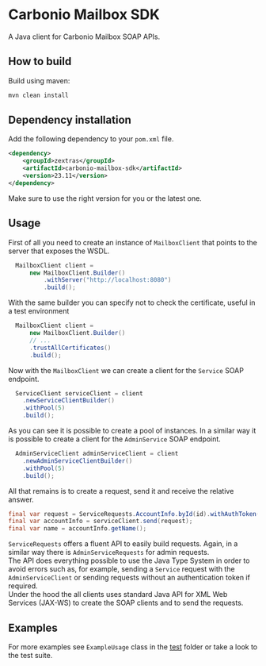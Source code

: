 # Carbonio Mailbox SDK

A Java client for Carbonio Mailbox SOAP APIs.

## How to build

Build using maven:

```bash
mvn clean install
```

## Dependency installation

Add the following dependency to your `pom.xml` file.

```xml
<dependency>
    <groupId>zextras</groupId>
    <artifactId>carbonio-mailbox-sdk</artifactId>
    <version>23.11</version>
</dependency>
```

Make sure to use the right version for you or the latest one.

## Usage

First of all you need to create an instance of `MailboxClient` that points to the server that exposes the WSDL.

```java
  MailboxClient client =
      new MailboxClient.Builder()
          .withServer("http://localhost:8080")
          .build();
```

With the same builder you can specify not to check the certificate, useful in a test environment

```java
  MailboxClient client =
      new MailboxClient.Builder()
      // ...
      .trustAllCertificates()
      .build();
```

Now with the `MailboxClient` we can create a client for the `Service` SOAP endpoint.

```java
  ServiceClient serviceClient = client
    .newServiceClientBuilder()
    .withPool(5)
    .build();
```

As you can see it is possible to create a pool of instances. In a similar way it is possible to create a client for the `AdminService` SOAP endpoint.

```java
  AdminServiceClient adminServiceClient = client
    .newAdminServiceClientBuilder()
    .withPool(5)
    .build();
```

All that remains is to create a request, send it and receive the relative answer.

```java
final var request = ServiceRequests.AccountInfo.byId(id).withAuthToken(token);
final var accountInfo = serviceClient.send(request);
final var name = accountInfo.getName();
```

`ServiceRequests` offers a fluent API to easily build requests. Again, in a similar way there is `AdminServiceRequests` for admin requests.
<br />
The API does everything possible to use the Java Type System in order to avoid errors such as, for example, sending a `Service` request with the `AdminServiceClient` or sending requests without an authentication token if required.
<br />
Under the hood the all clients uses standard Java API for XML Web Services (JAX-WS) to create the SOAP clients and to send the requests.

## Examples

For more examples see `ExampleUsage` class in the [test](src/test/java/com/zextras/mailbox) folder or take a look to the test suite.